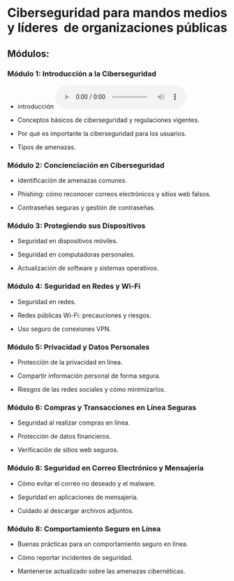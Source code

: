 # Ciberseguridad para mandos medios y líderes  de organizaciones públicas

## Módulos:

### Módulo 1: Introducción a la Ciberseguridad

* introducción  ![Capsula 1](https://github.com/pablomoreira/tif/raw/master/capsula1.ogg)

* Conceptos básicos de ciberseguridad y regulaciones vigentes.

* Por qué es importante la ciberseguridad para los usuarios.

* Tipos de amenazas.

### Módulo 2: Concienciación en Ciberseguridad

* Identificación de amenazas comunes.

* Phishing: cómo reconocer correos electrónicos y sitios web falsos.

* Contraseñas seguras y gestión de contraseñas.

### Módulo 3: Protegiendo sus Dispositivos

* Seguridad en dispositivos móviles.

* Seguridad en computadoras personales.

* Actualización de software y sistemas operativos.

### Módulo 4: Seguridad en Redes y Wi-Fi

* Seguridad en redes.

* Redes públicas Wi-Fi: precauciones y riesgos.

* Uso seguro de conexiones VPN.

### Módulo 5: Privacidad y Datos Personales

* Protección de la privacidad en línea.

* Compartir información personal de forma segura.

* Riesgos de las redes sociales y cómo minimizarlos.

### Módulo 6: Compras y Transacciones en Línea Seguras

* Seguridad al realizar compras en línea.

* Protección de datos financieros.

* Verificación de sitios web seguros.

### Módulo 8: Seguridad en Correo Electrónico y Mensajería

* Cómo evitar el correo no deseado y el malware.

* Seguridad en aplicaciones de mensajería.

* Cuidado al descargar archivos adjuntos.

### Módulo 8: Comportamiento Seguro en Línea

* Buenas prácticas para un comportamiento seguro en línea.

* Cómo reportar incidentes de seguridad.

* Mantenerse actualizado sobre las amenazas cibernéticas.
